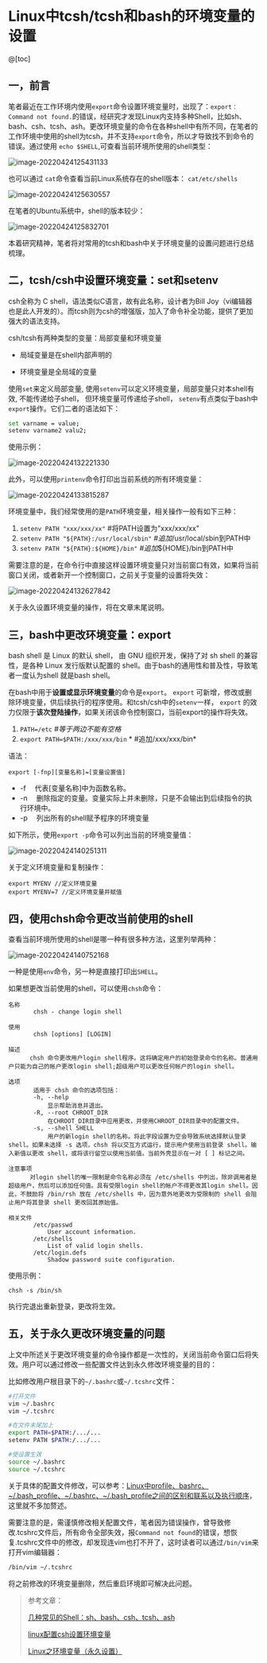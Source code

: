 ﻿# Linux中tcsh/tcsh和bash的环境变量的设置

@[toc]
## 一，前言

笔者最近在工作环境内使用`export`命令设置环境变量时，出现了：`export：Command not found.`的错误，经研究才发现Linux内支持多种Shell，比如sh、bash、csh、tcsh、ash。更改环境变量的命令在各种shell中有所不同，在笔者的工作环境中使用的shell为tcsh，并不支持`export`命令，所以才导致找不到命令的错误。通过使用 `echo $SHELL`,可查看当前环境所使用的shell类型：

![image-20220424125431133](https://img-blog.csdnimg.cn/img_convert/14f7f8b9f553fdc07817954377e5f2c6.png)

也可以通过 `cat`命令查看当前Linux系统存在的shell版本： `cat/etc/shells`

![image-20220424125630557](https://img-blog.csdnimg.cn/img_convert/6011ab7b2e3bec9dc51989d808d407bb.png)

在笔者的Ubuntu系统中，shell的版本较少：

![image-20220424125832701](https://img-blog.csdnimg.cn/img_convert/ff4b984cb82eb6165addb0814ecc7d30.png)

本着研究精神，笔者将对常用的tcsh和bash中关于环境变量的设置问题进行总结梳理。

## 二，tcsh/csh中设置环境变量：set和setenv

csh全称为 C shell，语法类似C语言，故有此名称，设计者为Bill Joy（vi编辑器也是此人开发的）。而tcsh则为csh的增强版，加入了命令补全功能，提供了更加强大的语法支持。

csh/tcsh有两种类型的变量：局部变量和环境变量

- 局域变量是在shell内部声明的

- 环境变量是全局域的变量

使用`set`来定义局部变量, 使用`setenv`可以定义环境变量，局部变量只对本shell有效, 不能传递给子shell，
但环境变量可传递给子shell， `setenv`有点类似于bash中`export`操作。它们二者的语法如下：

```bash
set varname = value; 
setenv varname2 valu2;
```

使用示例：

![image-20220424132221330](https://img-blog.csdnimg.cn/img_convert/7589ed2be985512cf81bad83005583bd.png)

此外，可以使用`printenv`命令打印出当前系统的所有环境变量：

![image-20220424133815287](https://img-blog.csdnimg.cn/img_convert/8352a42bfa9e338d81b0c571a062398e.png)

环境变量中，我们经常使用的是`PATH`环境变量，相关操作一般有如下三种：

1.  `setenv PATH "xxx/xxx/xx"`       								 #将PATH设置为"xxx/xxx/xx"
2.  `setenv PATH "${PATH}:/usr/local/sbin"`      *#追加*/usr/local/sbin到PATH中
3.  `setenv PATH "${PATH}:${HOME}/bin"` 	         *#追加*${HOME}/bin到PATH中

需要注意的是，在命令行中直接这样设置环境变量只对当前窗口有效，如果将当前窗口关闭，或者新开一个控制窗口，之前关于变量的设置将失效：

![image-20220424132627842](https://img-blog.csdnimg.cn/img_convert/9bbb2baf35deda55a6047b15129e53f1.png)

关于永久设置环境变量的操作，将在文章末尾说明。

## 三，bash中更改环境变量：export

bash shell 是 Linux 的默认 shell， 由 GNU 组织开发，保持了对 sh shell 的兼容性，是各种 Linux 发行版默认配置的 shell。由于bash的通用性和普及性，导致笔者一度认为shell 就是bash shell。

在bash中用于**设置或显示环境变量**的命令是`export`。 `export` 可新增，修改或删除环境变量，供后续执行的程序使用。和tcsh/csh中的`setenv`一样， `export` 的效力仅限于**该次登陆操作**，如果关闭该命令控制窗口，当前export的操作将失效。

1. `PATH=/etc` *#等于两边不能有空格*
2. `export PATH=$PATH:/xxx/xxx/bin` * #追加/xxx/xxx/bin*

语法：

```
export [-fnp][变量名称]=[变量设置值]
```

- -f 　代表[变量名称]中为函数名称。
- -n 　删除指定的变量。变量实际上并未删除，只是不会输出到后续指令的执行环境中。
- -p 　列出所有的shell赋予程序的环境变量

如下所示，使用`export -p`命令可以列出当前的环境变量值：

![image-20220424140251311](https://img-blog.csdnimg.cn/img_convert/4624b61bdad11e78382d3131a3e52bf2.png)

关于定义环境变量和复制操作：

```
export MYENV //定义环境变量
export MYENV=7 //定义环境变量并赋值
```

## 四，使用chsh命令更改当前使用的shell

查看当前环境所使用的shell是哪一种有很多种方法，这里列举两种：

![image-20220424140752168](https://img-blog.csdnimg.cn/img_convert/950efe1b98210774a9c90491eda7ad22.png)

一种是使用`env`命令，另一种是直接打印出`SHELL`。

如果想更改当前使用的shell，可以使用`chsh`命令：

```
名称
       chsh - change login shell

使用
       chsh [options] [LOGIN]

描述
      chsh 命令更改用户login shell程序。这将确定用户的初始登录命令的名称。普通用户只能为自己的帐户更改login shell;超级用户可以更改任何帐户的login shell。

选项
       适用于 chsh 命令的选项包括：
       -h, --help
           显示帮助消息并退出。
       -R, --root CHROOT_DIR
           在CHROOT_DIR目录中应用更改，并使用CHROOT_DIR目录中的配置文件。
       -s, --shell SHELL
           用户的新login shell的名称。将此字段设置为空会导致系统选择默认登录 shell。如果未选择 -s 选项，chsh 将以交互方式运行，提示用户使用当前登录 shell。输入新值以更改 shell，或将该行留空以使用当前值。当前外壳显示在一对 [ ] 标记之间。

注意事项
      对login shell的唯一限制是命令名称必须在 /etc/shells 中列出，除非调用者是超级用户，然后可以添加任何值。具有受限login shell的帐户不得更改其login shell。因此，不鼓励将 /bin/rsh 放在 /etc/shells 中，因为意外地更改为受限制的 shell 会阻止用户将其登录 shell 更改回其原始值。

相关文件
       /etc/passwd
           User account information.
       /etc/shells
           List of valid login shells.
       /etc/login.defs
           Shadow password suite configuration.

```



使用示例：

`chsh -s /bin/sh`

执行完退出重新登录，更改将生效。



## 五，关于永久更改环境变量的问题

上文中所述关于更改环境变量的命令操作都是一次性的，关闭当前命令窗口后将失效。用户可以通过修改一些配置文件达到永久修改环境变量的目的：

比如修改用户根目录下的`~/.bashrc`或`~/.tcshrc`文件：

```bash
#打开文件
vim ~/.bashrc
vim ~/.tcshrc

#在文件末尾加上
export PATH=$PATH:/.../...    
setenv PATH $PATH:/.../...  

#使设置生效
source ~/.bashrc
source ~/.tcshrc
```

关于具体的配置文件修改，可以参考：[Linux中profile、bashrc、~/.bash_profile、~/.bashrc、~/.bash_profile之间的区别和联系以及执行顺序](https://blog.csdn.net/gatieme/article/details/45064705)，这里就不多加赘述。

需要注意的是，需谨慎修改相关配置文件，笔者因为错误操作，曾导致修改.tcshrc文件后，所有命令全部失效，报`Command not found`的错误，想恢复.tcshrc文件中的修改，却发现连vim也打不开了，这时读者可以通过`/bin/vim`来打开vim编辑器：

```bash
/bin/vim ~/.tcshrc
```

将之前修改的环境变量删除，然后重启环境即可解决此问题。

> 参考文章：
>
> [几种常见的Shell：sh、bash、csh、tcsh、ash](http://c.biancheng.net/cpp/view/6995.html)
>
> [linux配置csh设置环境变量](https://blog.csdn.net/matchbox1234/article/details/107822693)
>
> [Linux之环境变量（永久设置）](https://www.jianshu.com/p/9e32a0f9999c)

